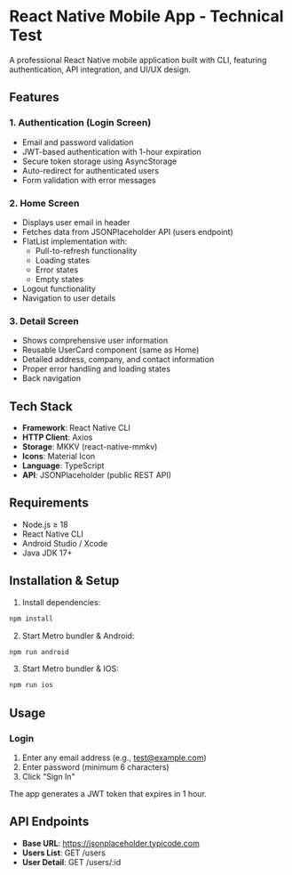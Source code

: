 # React Native Mobile App - Technical Test

A professional React Native mobile application built with CLI, featuring authentication, API integration, and UI/UX design.

## Features

### 1. Authentication (Login Screen)
- Email and password validation
- JWT-based authentication with 1-hour expiration
- Secure token storage using AsyncStorage
- Auto-redirect for authenticated users
- Form validation with error messages

### 2. Home Screen
- Displays user email in header
- Fetches data from JSONPlaceholder API (users endpoint)
- FlatList implementation with:
  - Pull-to-refresh functionality
  - Loading states
  - Error states
  - Empty states
- Logout functionality
- Navigation to user details

### 3. Detail Screen
- Shows comprehensive user information
- Reusable UserCard component (same as Home)
- Detailed address, company, and contact information
- Proper error handling and loading states
- Back navigation

## Tech Stack

- **Framework**: React Native CLI
- **HTTP Client**: Axios
- **Storage**: MKKV (react-native-mmkv)
- **Icons**: Material Icon
- **Language**: TypeScript
- **API**: JSONPlaceholder (public REST API) 

## Requirements

- Node.js ≥ 18
- React Native CLI
- Android Studio / Xcode
- Java JDK 17+

## Installation & Setup

1. Install dependencies:
```bash
npm install
```

2. Start Metro bundler & Android:
```bash
npm run android
```

3. Start Metro bundler & IOS:
```bash
npm run ios
```

## Usage

### Login
1. Enter any email address (e.g., test@example.com)
2. Enter password (minimum 6 characters)
3. Click "Sign In"

The app generates a JWT token that expires in 1 hour.

## API Endpoints

- **Base URL**: https://jsonplaceholder.typicode.com
- **Users List**: GET /users
- **User Detail**: GET /users/:id
